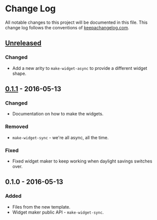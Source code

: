 # Change Log
All notable changes to this project will be documented in this file. This change log follows the conventions of [keepachangelog.com](http://keepachangelog.com/).

## [Unreleased][unreleased]
### Changed
- Add a new arity to `make-widget-async` to provide a different widget shape.

## [0.1.1] - 2016-05-13
### Changed
- Documentation on how to make the widgets.

### Removed
- `make-widget-sync` - we're all async, all the time.

### Fixed
- Fixed widget maker to keep working when daylight savings switches over.

## 0.1.0 - 2016-05-13
### Added
- Files from the new template.
- Widget maker public API - `make-widget-sync`.

[unreleased]: https://github.com/your-name/syslog/compare/0.1.1...HEAD
[0.1.1]: https://github.com/your-name/syslog/compare/0.1.0...0.1.1
